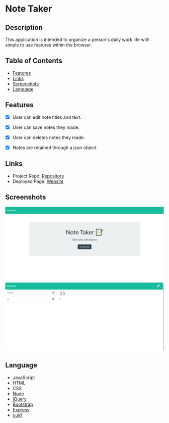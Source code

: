 # Note Taker

## Description

This application is intended to organize a person's daily work life with simple to use features within the browser.

## Table of Contents

* [Features](#Features)
* [Links](#Links)
* [Screenshots](#Screenshots)
* [Language](#Language)


## Features

- [x] User can edit note titles and text.
- [x] User can save notes they made.
- [x] User can deletes notes they made.
- [x] Notes are retained through a json object.


## Links

* Project Repo: [Repository](https://github.com/Darrellfr3/Note-Taker)
* Deployed Page: [Website](https://jeishu.github.io/work-day-scheduler/)

## Screenshots

![Landing](./screenshot.png)
![Use](./screenshotUse.png)


## Language

* JavaScript
* HTML
* CSS
* [Node](https://nodejs.org/en/)
* [jQuery](https://jquery.com/)
* [Bootstrap](https://getbootstrap.com/)
* [Express](https://expressjs.com/)
* [uuid](https://github.com/uuidjs/uuid#readme)
